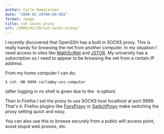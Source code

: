 ```yaml
---
author: Carlo Hamalainen
date: "2008-02-20T00:00:00Z"
format: image
title: ssh socks proxy
url: /2008/02/20/ssh-socks-proxy/
---
```

I recently discovered that OpenSSH has a built in SOCKS proxy. This is really handy for browsing the net from another computer. In my situation I need access to sites like [MathSciNet](http://www.ams.org/mathscinet/) and [JSTOR](http://www.jstor.org/). My university has a subscription so I need to appear to be browsing the net from a certain IP address.

From my home computer I can do:

```shell-session
$ ssh -ND 9999 carlo@my-uni-computer
```

(after logging in no shell is given due to the ``-N`` option)

Then in Firefox I set the proxy to use SOCKS host localhost at port 9999. That's it. Firefox plugins like [FoxyProxy](https://addons.mozilla.org/en-US/firefox/addon/2464) or [SwitchProxy](https://addons.mozilla.org/en-US/firefox/addon/125) make switching the proxy setting quick and easy.

You can also use this to browse securely from a public wifi access point, avoid stupid web proxies, etc.
